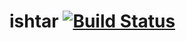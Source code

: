 # ishtar [![Build Status](https://travis-ci.org/rsc-dev/ishtar.svg?branch=master)](https://travis-ci.org/rsc-dev/ishtar)